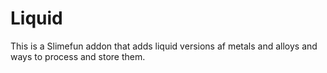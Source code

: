 # Liquid

This is a Slimefun addon that adds liquid versions af metals and alloys and ways to process and store them.
